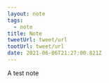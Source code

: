 ```yaml
---
layout: note
tags:
  - note
title: Note
tweetUrl: tweet/url
tootUrl: tweet/url
date: 2021-06-06T21:27:00.821Z
---
```

A test note